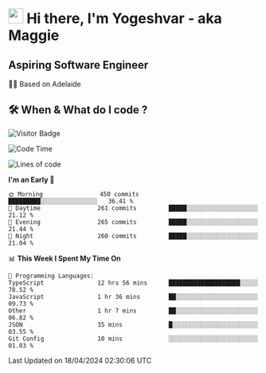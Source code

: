 <h1><img src="https://emojis.slackmojis.com/emojis/images/1531849430/4246/blob-sunglasses.gif?1531849430" width="30"/> Hi there, I'm Yogeshvar - aka Maggie</h1>

## Aspiring Software Engineer
🏂🏻  Based on Adelaide 

## 🛠 When & What do I code ?  

![Visitor Badge](https://visitor-badge.feriirawann.repl.co?username=yogeshvar&repo=yogeshvar&label=Visitors&style=plastic&color=%23457BFF&contentType=svg)

<!--START_SECTION:waka-->
![Code Time](http://img.shields.io/badge/Code%20Time-2%2C870%20hrs%2052%20mins-blue)

![Lines of code](https://img.shields.io/badge/From%20Hello%20World%20I%27ve%20Written-4.2%20million%20lines%20of%20code-blue)

**I'm an Early 🐤** 

```text
🌞 Morning                450 commits         █████████░░░░░░░░░░░░░░░░   36.41 % 
🌆 Daytime                261 commits         █████░░░░░░░░░░░░░░░░░░░░   21.12 % 
🌃 Evening                265 commits         █████░░░░░░░░░░░░░░░░░░░░   21.44 % 
🌙 Night                  260 commits         █████░░░░░░░░░░░░░░░░░░░░   21.04 % 
```


📊 **This Week I Spent My Time On** 

```text
💬 Programming Languages: 
TypeScript               12 hrs 56 mins      ████████████████████░░░░░   78.52 % 
JavaScript               1 hr 36 mins        ██░░░░░░░░░░░░░░░░░░░░░░░   09.73 % 
Other                    1 hr 7 mins         ██░░░░░░░░░░░░░░░░░░░░░░░   06.82 % 
JSON                     35 mins             █░░░░░░░░░░░░░░░░░░░░░░░░   03.55 % 
Git Config               10 mins             ░░░░░░░░░░░░░░░░░░░░░░░░░   01.03 % 
```


 Last Updated on 18/04/2024 02:30:06 UTC
<!--END_SECTION:waka-->
